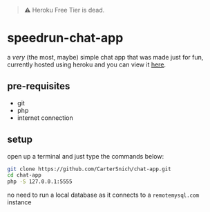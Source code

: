 > :warning: Heroku Free Tier is dead.

# speedrun-chat-app

a _very_ (the most, maybe) simple chat app that was made just for fun, currently hosted using heroku and you can view it [here](http://speedrun-chat-app.herokuapp.com/).

## pre-requisites

- git
- php
- internet connection

## setup

open up a terminal and just type the commands below:

```bash
git clone https://github.com/CarterSnich/chat-app.git
cd chat-app
php -S 127.0.0.1:5555
```

no need to run a local database as it connects to a `remotemysql.com` instance
